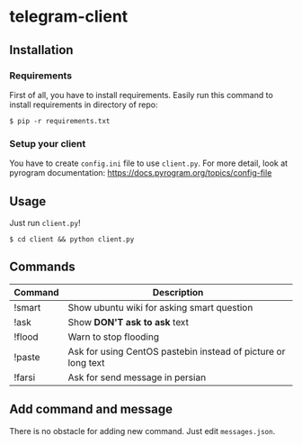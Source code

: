 # telegram-client
## Installation
### Requirements
First of all, you have to install requirements. Easily run this command to install requirements in directory of repo:
```
$ pip -r requirements.txt
```
### Setup your client
You have to create `config.ini` file to use `client.py`. For more detail, look at pyrogram documentation:
https://docs.pyrogram.org/topics/config-file

## Usage 
Just run `client.py`! 
```
$ cd client && python client.py
```

## Commands
| Command | Description |
| --- | --- |
| !smart | Show ubuntu wiki for asking smart question |
| !ask | Show **DON'T ask to ask** text |
| !flood | Warn to stop flooding |
| !paste | Ask for using CentOS pastebin instead of picture or long text |
| !farsi | Ask for send message in persian |

## Add command and message
There is no obstacle for adding new command. Just edit `messages.json`. 
